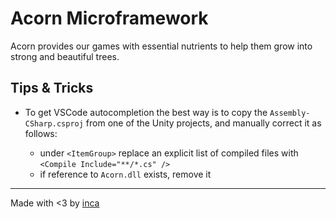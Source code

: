 # Acorn Microframework

Acorn provides our games with essential nutrients to help them grow into strong and beautiful trees.

## Tips & Tricks

- To get VSCode autocompletion the best way is to copy the `Assembly-CSharp.csproj` from one of the Unity projects, and manually correct it as follows:

    - under `<ItemGroup>` replace an explicit list of compiled files with `<Compile Include="**/*.cs" />`
    - if reference to `Acorn.dll` exists, remove it

---

Made with <3 by [inca](https://github.com/inca)
